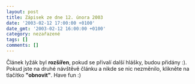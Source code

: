 ```yaml
---
layout: post
title: Zápisek ze dne 12. února 2003
date: '2003-02-12 17:00:00 +0100'
date_gmt: '2003-02-12 16:00:00 +0100'
category: nezařazené
tags: []
comments: []
---
```

<p>Článek lyžák byl <span style="font-weight:bold">rozšířen</span>, pokud se přivalí další hlášky, budou
přidány :). Pokud jste na druhé návštěvě článku a nikde se nic nezměnilo,
klikněte na tlačítko <span style="font-weight:bold">&quot;obnovit&quot;</span>.
Have fun :)</p>

